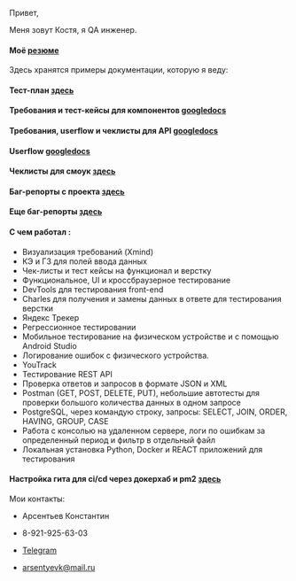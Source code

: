 Привет, 

Меня зовут Костя, я QA инженер.

#### Моё [резюме](cv/arsentyev_kostya_qa_cv.pdf)

Здесь хранятся примеры документации, которую я веду:

#### Тест-план [здесь](./markdown/NN/test_plan/)

#### Требования и тест-кейсы для компонентов [googledocs](https://drive.google.com/drive/folders/1IR_vZuXdWT6zTyYilpb1DM8RaXYNCgMY)

#### Требования, userflow и чеклисты для API [googledocs](https://drive.google.com/drive/folders/1AMezHM4A--cfdgHr2rV-0caa_k55l7AM?usp=share_link)

#### Userflow [googledocs](https://drive.google.com/drive/folders/1kKdoxngVPlHKaIkpTPPu6crv9FJrNGsz)
 
#### Чеклисты для смоук [здесь](./markdown/NN/smoke_test_check_list/smoke_17_02_2023)

#### Баг-репорты с проекта [здесь](./bug_reports)

#### Еще баг-репорты [здесь](https://cbone.youtrack.cloud/issues)

#### С чем работал :
- Визуализация требований (Xmind)
- КЭ и ГЗ для полей ввода данных
- Чек-листы и тест кейсы на функционал и верстку
- Функциональное, UI и кроссбраузерное тестирование
- DevTools для тестирования front-end
- Charles для получения и замены данных в ответе для тестирования верстки
- Яндекс Трекер
- Регрессионное тестировании
- Мобильное тестирование на физическом устройстве и с помощью Android Studio
- Логирование ошибок с физического устройства.
- YouTrack
- Тестирование REST API
- Проверка ответов и запросов в формате JSON и XML
- Postman (GET, POST, DELETE, PUT), небольшие автотесты для проверки большого количества данных в одном запросе
- PostgreSQL, через командую строку, запросы: SELECT, JOIN, ORDER, HAVING, GROUP, CASE
- Работа с консолью на удаленном сервере, логи по ошибкам за определенный период и фильтр в отдельный файл
- Локальная установка Python, Docker и REACT приложений для тестирования

#### Настройка гита для ci/cd через докерхаб и pm2 [здесь](./workflows)

Мои контакты:
- Арсентьев Константин

- 8-921-925-63-03

- [Telegram](https://t.me/notfunnyname)

- arsentyevk@mail.ru
